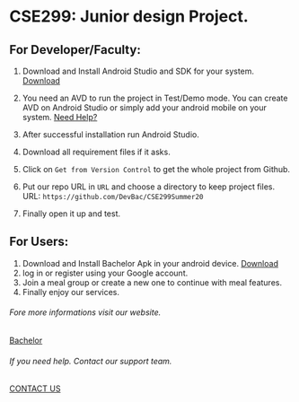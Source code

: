 # CSE299: Junior design Project.

## For Developer/Faculty:
1. Download and Install Android Studio and SDK for your system. [Download](https://developer.android.com/studio)
2. You need an AVD to run the project in Test/Demo mode. You can create AVD on Android Studio or simply add your android mobile on your system. [Need Help?](https://developer.android.com/studio/run/managing-avds)
3. After successful installation run Android Studio.
4. Download all requirement files if it asks.
5. Click on `Get from Version Control` to get the whole project from Github.

6. Put our repo URL in `URL` and choose a directory to keep project files. URL: `https://github.com/DevBac/CSE299Summer20`

7. Finally open it up and test.



## For Users:
1. Download and Install Bachelor Apk in your android device. [Download](https://devbac.github.io/#download)
2. log in or register using your Google account.
3. Join a meal group or create a new one to continue with meal features.
4. Finally enjoy our services.


###### Fore more informations visit our website. 
[Bachelor](https://devbac.github.io)
###### If you need help. Contact our support team. 
[CONTACT US](https://devbac.github.io/contact.html)
